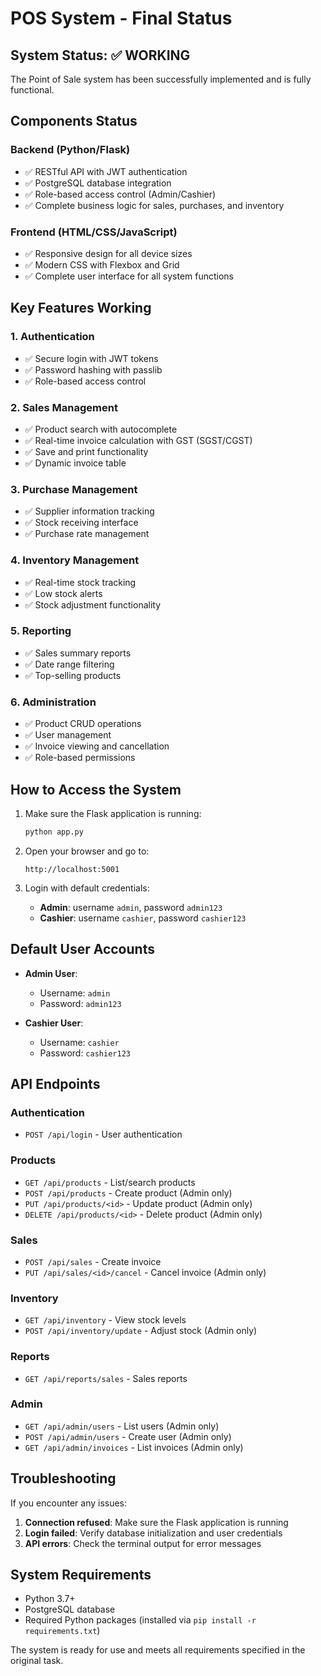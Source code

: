 # POS System - Final Status

## System Status: ✅ WORKING

The Point of Sale system has been successfully implemented and is fully functional.

## Components Status

### Backend (Python/Flask)
- ✅ RESTful API with JWT authentication
- ✅ PostgreSQL database integration
- ✅ Role-based access control (Admin/Cashier)
- ✅ Complete business logic for sales, purchases, and inventory

### Frontend (HTML/CSS/JavaScript)
- ✅ Responsive design for all device sizes
- ✅ Modern CSS with Flexbox and Grid
- ✅ Complete user interface for all system functions

## Key Features Working

### 1. Authentication
- ✅ Secure login with JWT tokens
- ✅ Password hashing with passlib
- ✅ Role-based access control

### 2. Sales Management
- ✅ Product search with autocomplete
- ✅ Real-time invoice calculation with GST (SGST/CGST)
- ✅ Save and print functionality
- ✅ Dynamic invoice table

### 3. Purchase Management
- ✅ Supplier information tracking
- ✅ Stock receiving interface
- ✅ Purchase rate management

### 4. Inventory Management
- ✅ Real-time stock tracking
- ✅ Low stock alerts
- ✅ Stock adjustment functionality

### 5. Reporting
- ✅ Sales summary reports
- ✅ Date range filtering
- ✅ Top-selling products

### 6. Administration
- ✅ Product CRUD operations
- ✅ User management
- ✅ Invoice viewing and cancellation
- ✅ Role-based permissions

## How to Access the System

1. Make sure the Flask application is running:
   ```bash
   python app.py
   ```

2. Open your browser and go to:
   ```
   http://localhost:5001
   ```

3. Login with default credentials:
   - **Admin**: username `admin`, password `admin123`
   - **Cashier**: username `cashier`, password `cashier123`

## Default User Accounts

- **Admin User**:
  - Username: `admin`
  - Password: `admin123`

- **Cashier User**:
  - Username: `cashier`
  - Password: `cashier123`

## API Endpoints

### Authentication
- `POST /api/login` - User authentication

### Products
- `GET /api/products` - List/search products
- `POST /api/products` - Create product (Admin only)
- `PUT /api/products/<id>` - Update product (Admin only)
- `DELETE /api/products/<id>` - Delete product (Admin only)

### Sales
- `POST /api/sales` - Create invoice
- `PUT /api/sales/<id>/cancel` - Cancel invoice (Admin only)

### Inventory
- `GET /api/inventory` - View stock levels
- `POST /api/inventory/update` - Adjust stock (Admin only)

### Reports
- `GET /api/reports/sales` - Sales reports

### Admin
- `GET /api/admin/users` - List users (Admin only)
- `POST /api/admin/users` - Create user (Admin only)
- `GET /api/admin/invoices` - List invoices (Admin only)

## Troubleshooting

If you encounter any issues:

1. **Connection refused**: Make sure the Flask application is running
2. **Login failed**: Verify database initialization and user credentials
3. **API errors**: Check the terminal output for error messages

## System Requirements

- Python 3.7+
- PostgreSQL database
- Required Python packages (installed via `pip install -r requirements.txt`)

The system is ready for use and meets all requirements specified in the original task.